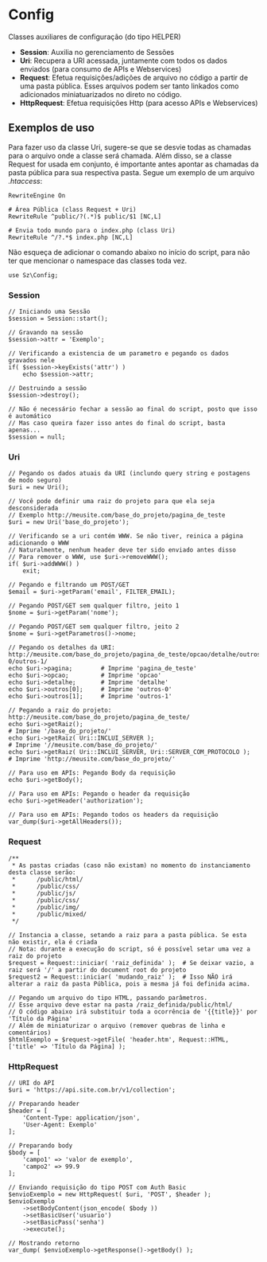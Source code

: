 # Config
Classes auxiliares de configuração (do tipo HELPER)

- <b>Session</b>: Auxilia no gerenciamento de Sessões
- <b>Uri</b>: Recupera a URI acessada, juntamente com todos os dados enviados (para consumo de APIs e Webservices)
- <b>Request</b>: Efetua requisições/adições de arquivo no código a partir de uma pasta pública. Esses arquivos podem ser tanto linkados como adicionados miniatuarizados no direto no código.
- <b>HttpRequest</b>: Efetua requisições Http (para acesso APIs e Webservices)

## Exemplos de uso

Para fazer uso da classe Uri, sugere-se que se desvie todas as chamadas para o arquivo onde a classe será chamada. 
Além disso, se a classe Request for usada em conjunto, é importante antes apontar as chamadas da pasta pública para sua respectiva pasta.
Segue um exemplo de um arquivo <i>.htaccess</i>:
    
    RewriteEngine On
    
    # Área Pública (class Request + Uri)
    RewriteRule ^public/?(.*)$ public/$1 [NC,L]
    
    # Envia todo mundo para o index.php (class Uri)
    RewriteRule ^/?.*$ index.php [NC,L]

Não esqueça de adicionar o comando abaixo no início do script, para não ter que mencionar o namespace das classes toda vez.

    use Sz\Config;

### Session
    
    // Iniciando uma Sessão
    $session = Session::start();
    
    // Gravando na sessão
    $session->attr = 'Exemplo';
    
    // Verificando a existencia de um parametro e pegando os dados gravados nele
    if( $session->keyExists('attr') )
        echo $session->attr;
        
    // Destruindo a sessão
    $session->destroy();
    
    // Não é necessário fechar a sessão ao final do script, posto que isso é automático
    // Mas caso queira fazer isso antes do final do script, basta apenas...
    $session = null;
    
### Uri

    // Pegando os dados atuais da URI (inclundo query string e postagens de modo seguro)
    $uri = new Uri();
    
    // Você pode definir uma raiz do projeto para que ela seja desconsiderada
    // Exemplo http://meusite.com/base_do_projeto/pagina_de_teste
    $uri = new Uri('base_do_projeto');
    
    // Verificando se a uri contém WWW. Se não tiver, reinica a página adicionando o WWW
    // Naturalmente, nenhum header deve ter sido enviado antes disso
    // Para remover o WWW, use $uri->removeWWW();
    if( $uri->addWWW() )
        exit;
        
    // Pegando e filtrando um POST/GET
    $email = $uri->getParam('email', FILTER_EMAIL);
    
    // Pegando POST/GET sem qualquer filtro, jeito 1
    $nome = $uri->getParam('nome');
    
    // Pegando POST/GET sem qualquer filtro, jeito 2
    $nome = $uri->getParametros()->nome;
    
    // Pegando os detalhes da URI: http://meusite.com/base_do_projeto/pagina_de_teste/opcao/detalhe/outros-0/outros-1/
    echo $uri->pagina;        # Imprime 'pagina_de_teste'
    echo $uri->opcao;         # Imprime 'opcao'
    echo $uri->detalhe;       # Imprime 'detalhe'
    echo $uri->outros[0];     # Imprime 'outros-0'
    echo $uri->outros[1];     # Imprime 'outros-1'
    
    // Pegando a raiz do projeto: http://meusite.com/base_do_projeto/pagina_de_teste/
    echo $uri->getRaiz();                                                   # Imprime '/base_do_projeto/'
    echo $uri->getRaiz( Uri::INCLUI_SERVER );                               # Imprime '//meusite.com/base_do_projeto/'
    echo $uri->getRaiz( Uri::INCLUI_SERVER, Uri::SERVER_COM_PROTOCOLO );    # Imprime 'http://meusite.com/base_do_projeto/'
    
    // Para uso em APIs: Pegando Body da requisição
    echo $uri->getBody();

    // Para uso em APIs: Pegando o header da requisição
    echo $uri->getHeader('authorization');

    // Para uso em APIs: Pegando todos os headers da requisição
    var_dump($uri->getAllHeaders());

### Request

    /**
     * As pastas criadas (caso não existam) no momento do instanciamento desta classe serão:
     *      /public/html/
     *      /public/css/
     *      /public/js/
     *      /public/css/
     *      /public/img/
     *      /public/mixed/
     */

    // Instancia a classe, setando a raiz para a pasta pública. Se esta não existir, ela é criada
    // Nota: durante a execução do script, só é possível setar uma vez a raiz do projeto
    $request = Request::iniciar( 'raiz_definida' );  # Se deixar vazio, a raiz será '/' a partir do document root do projeto
    $request2 = Request::iniciar( 'mudando_raiz' );  # Isso NÃO irá alterar a raiz da pasta Pública, pois a mesma já foi definida acima.
    
    // Pegando um arquivo do tipo HTML, passando parâmetros.
    // Esse arquivo deve estar na pasta /raiz_definida/public/html/
    // O código abaixo irá substituir toda a ocorrência de '{{title}}' por 'Título da Página'
    // Além de miniaturizar o arquivo (remover quebras de linha e comentários)
    $htmlExemplo = $request->getFile( 'header.htm', Request::HTML, ['title' => 'Título da Página] );
    
### HttpRequest

    // URI do API
    $uri = 'https://api.site.com.br/v1/collection'; 
    
    // Preparando header
    $header = [
        'Content-Type: application/json',
        'User-Agent: Exemplo'
    ];
    
    // Preparando body
    $body = [
        'campo1' => 'valor de exemplo',
        'campo2' => 99.9
    ];

    // Enviando requisição do tipo POST com Auth Basic
    $envioExemplo = new HttpRequest( $uri, 'POST', $header );
    $envioExemplo
        ->setBodyContent(json_encode( $body ))
        ->setBasicUser('usuario')
        ->setBasicPass('senha')
        ->execute();
    
    // Mostrando retorno
    var_dump( $envioExemplo->getResponse()->getBody() );
    